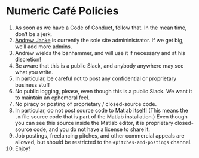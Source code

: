Numeric Café Policies
=====================

1. As soon as we have a Code of Conduct, follow that. In the mean time, don’t be a jerk.
1. [Andrew Janke]() is currently the sole site admininistrator. If we get big, we’ll add more admins.
  1. Andrew wields the banhammer, and will use it if necessary and at his discretion!
1. Be aware that this is a public Slack, and anybody anywhere may see what you write.
  1. In particular, be careful not to post any confidential or proprietary business stuff
1. No public logging, please, even though this is a public Slack. We want it to maintain an ephemeral feel.
1. No piracy or posting of proprietary / closed-source code.
  1. In particular, do not post source code to Matlab itself! (This means the `.m` file source code that is part of the Matlab installation.) Even though you can see this source inside the Matlab editor, it is proprietary closed-source code, and you do not have a license to share it.
1. Job postings, freelancing pitches, and other commercial appeals are allowed, but should be restricted to the `#pitches-and-postings` channel.
1. Enjoy!
